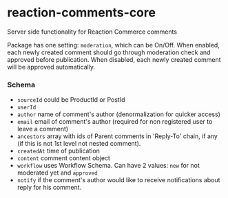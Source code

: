 # reaction-comments-core
Server side functionality for Reaction Commerce comments

Package has one setting: `moderation`, which can be On/Off. When enabled,
each newly created comment should go through moderation check and approved
before publication. When disabled, each newly created comment will be approved automatically.

### Schema

- `sourceId` could be ProductId or PostId
- `userId`
- `author` name of comment's author (denormalization for quicker access)
- `email` email of comment's author (required for non registered user to leave
 a comment)
- `ancestors` array with ids of Parent comments in 'Reply-To' chain, if any
(if this is not 1st level not nested comment).
- `createdAt` time of publication
- `content` comment content object
- `workflow` uses Workflow Schema. Can have 2 values: `new` for not moderated
yet and `approved`
- `notify` if the comment's author would like to receive notifications
 about reply for his comment.
